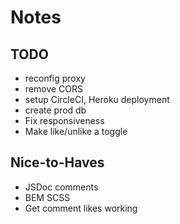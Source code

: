 # Notes

## TODO

- reconfig proxy
- remove CORS
- setup CircleCI, Heroku deployment
- create prod db
- Fix responsiveness
- Make like/unlike a toggle

## Nice-to-Haves

- JSDoc comments
- BEM SCSS
- Get comment likes working
